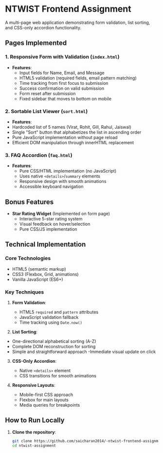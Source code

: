 # NTWIST Frontend Assignment

A multi-page web application demonstrating form validation, list sorting, and CSS-only accordion functionality.

## Pages Implemented

### 1. Responsive Form with Validation (`index.html`)

- **Features**:
  - Input fields for Name, Email, and Message
  - HTML5 validation (required fields, email pattern matching)
  - Time tracking from first focus to submission
  - Success confirmation on valid submission
  - Form reset after submission
  - Fixed sidebar that moves to bottom on mobile

### 2. Sortable List Viewer (`sort.html`)

- **Features**:
- Hardcoded list of 5 names (Virat, Rohit, Gill, Rahul, Jaiswal)
- Single "Sort" button that alphabetizes the list in ascending order
- Pure JavaScript implementation without page reload
- Efficient DOM manipulation through innerHTML replacement

### 3. FAQ Accordion (`faq.html`)

- **Features**:
  - Pure CSS/HTML implementation (no JavaScript)
  - Uses native `<details>`/`summary` elements
  - Responsive design with smooth animations
  - Accessible keyboard navigation

## Bonus Features

- **Star Rating Widget** (Implemented on form page)
  - Interactive 5-star rating system
  - Visual feedback on hover/selection
  - Pure CSS/JS implementation

## Technical Implementation

### Core Technologies

- HTML5 (semantic markup)
- CSS3 (Flexbox, Grid, animations)
- Vanilla JavaScript (ES6+)

### Key Techniques

1. **Form Validation**:

   - HTML5 `required` and `pattern` attributes
   - JavaScript validation fallback
   - Time tracking using `Date.now()`

2. **List Sorting**:

- One-directional alphabetical sorting (A-Z)
- Complete DOM reconstruction for sorting
- Simple and straightforward approach
  -Immediate visual update on click

3. **CSS-Only Accordion**:

   - Native `<details>` element
   - CSS transitions for smooth animations

4. **Responsive Layouts**:
   - Mobile-first CSS approach
   - Flexbox for main layouts
   - Media queries for breakpoints

## How to Run Locally

1. **Clone the repository**:
   ```bash
   git clone https://github.com/saicharan2014/-ntwist-frontend-assignment-.git
   cd ntwist-assignment
   ```
